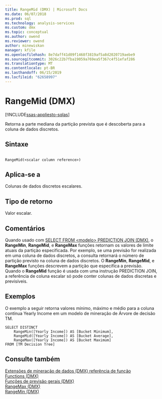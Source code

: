 ```yaml
---
title: RangeMid (DMX) | Microsoft Docs
ms.date: 06/07/2018
ms.prod: sql
ms.technology: analysis-services
ms.custom: dmx
ms.topic: conceptual
ms.author: owend
ms.reviewer: owend
author: minewiskan
manager: kfile
ms.openlocfilehash: 8e7daff41d09f1468f3819af5a8d2020719aebe9
ms.sourcegitcommit: 3026c22b7fba19059a769ea5f367c4f51efaf286
ms.translationtype: MT
ms.contentlocale: pt-BR
ms.lasthandoff: 06/15/2019
ms.locfileid: "62658997"
---
```

# <a name="rangemid-dmx"></a>RangeMid (DMX)
[!INCLUDE[ssas-appliesto-sqlas](../includes/ssas-appliesto-sqlas.md)]

  Retorna a parte mediana da partição prevista que é descoberta para a coluna de dados discretos.  
  
## <a name="syntax"></a>Sintaxe  
  
```  
  
RangeMid(<scalar column reference>)  
```  
  
## <a name="applies-to"></a>Aplica-se a  
 Colunas de dados discretos escalares.  
  
## <a name="return-type"></a>Tipo de retorno  
 Valor escalar.  
  
## <a name="remarks"></a>Comentários  
 Quando usado com [SELECT FROM &#60;modelo&#62; PREDICTION JOIN &#40;DMX&#41;](../dmx/select-from-model-prediction-join-dmx.md), o **RangeMin**, **RangeMid**, e **RangeMax**  funções retornam os valores de limite atuais da partição especificada. Por exemplo, se uma previsão for realizada em uma coluna de dados discretos, a consulta retornará o número de partição previsto na coluna de dados discretos. O **RangeMin**, **RangeMid**, e **RangeMax** funções descrevem a partição que especifica a previsão. Quando o **RangeMid** função é usada com uma instrução PREDICTION JOIN, a referência de coluna escalar só pode conter colunas de dados discretas e previsíveis.  
  
## <a name="examples"></a>Exemplos  
 O exemplo a seguir retorna valores mínimo, máximo e médio para a coluna contínua Yearly Income em um modelo de mineração de Árvore de decisão TM.  
  
```  
SELECT DISTINCT   
    RangeMin([Yearly Income]) AS [Bucket Minimum],  
    RangeMid([Yearly Income]) AS [Bucket Average],   
    RangeMax([Yearly Income]) AS [Bucket Maximum]  
FROM [TM Decision Tree]  
```  
  
## <a name="see-also"></a>Consulte também  
 [Extensões de mineração de dados &#40;DMX&#41; referência de função](../dmx/data-mining-extensions-dmx-function-reference.md)   
 [Functions &#40;DMX&#41;](../dmx/functions-dmx.md)   
 [Funções de previsão gerais &#40;DMX&#41;](../dmx/general-prediction-functions-dmx.md)   
 [RangeMax &#40;DMX&#41;](../dmx/rangemax-dmx.md)   
 [RangeMin &#40;DMX&#41;](../dmx/rangemin-dmx.md)  
  
  
